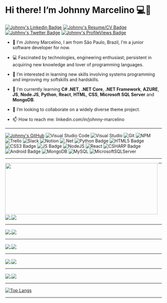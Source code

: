 # Hi there! I’m Johnny Marcelino 💻🤵

[![Johnny's Linkedin Badge](https://img.shields.io/badge/-LinkedIn-blue?style=for-the-badge&logo=Linkedin&logoColor=white&link=https://www.linkedin.com/in/johnny-marcelino/)](https://www.linkedin.com/in/johnny-marcelino/)
[![Johnny's Resume/CV Badge](https://img.shields.io/badge/-Resume/CV-black?labelColor=white&style=for-the-badge&logo=data:image/png)](https://johnnymarcelino.github.io/Web-Profile/)
[![Johhny's Twetter Badge](https://img.shields.io/badge/Twitter-1DA1F2?style=for-the-badge&logo=twitter&logoColor=white)](https://twitter.com/JohnnyGPM)
[![Johnny's ProfileViews Badge](https://komarev.com/ghpvc/?username=johnnymarcelino&color=brightgreen&style=for-the-badge)](https://github.com/antonkomarev/github-profile-views-counter)

- 🤵 I'm Johnny Marcelino, I am from São Paulo, Brazil, I'm a junior software developer for now.

- 💻 Fascinated by technologies, engineering enthusiast; persistent in acquiring new knowledge and lover of programming languages.

- 👀 I’m interested in learning new skills involving systems programming and improving my softskills and hardskills.

- 🌱 I’m currently learning **C# .NET**, **.NET Core**, **.NET Framework**, **AZURE**, **JS**, **Node.JS**, **Python**, **React**, **HTML**, **CSS**, **Microsoft SQL Server** and **MongoDB**.

- 💞️ I’m looking to collaborate on a widely diverse theme project.

- 📫 How to reach me: linkedin.com/in/johnny-marcelino

--------------------------

[![Johnny's GitHub](https://img.shields.io/badge/github-%23121011.svg?style=for-the-badge&logo=github&logoColor=white)](https://github.com/johnnymarcelino)
![Visual Studio Code](https://img.shields.io/badge/Visual%20Studio%20Code-0078d7.svg?style=for-the-badge&logo=visual-studio-code&logoColor=white)
![Visual Studio](https://img.shields.io/badge/Visual%20Studio-5C2D91.svg?style=for-the-badge&logo=visual-studio&logoColor=white)
![Git](https://img.shields.io/badge/git-%23F05033.svg?style=for-the-badge&logo=git&logoColor=white)
![NPM](https://img.shields.io/badge/NPM-%23CB3837.svg?style=for-the-badge&logo=npm&logoColor=white)
![Trello](https://img.shields.io/badge/Trello-%23026AA7.svg?style=for-the-badge&logo=Trello&logoColor=white)
![Slack](https://img.shields.io/badge/Slack-4A154B?style=for-the-badge&logo=slack&logoColor=white)
![Notion](https://img.shields.io/badge/Notion-%23000000.svg?style=for-the-badge&logo=notion&logoColor=white)
![.Net](https://img.shields.io/badge/.NET-5C2D91?style=for-the-badge&logo=.net&logoColor=white)
![Python Badge](https://img.shields.io/badge/Python-3776AB?style=for-the-badge&logo=python&logoColor=white)
![HTML5 Badge](https://img.shields.io/badge/HTML5-E34F26?style=for-the-badge&logo=html5&logoColor=white)
![CSS3 Badge](https://img.shields.io/badge/CSS3-1572B6?style=for-the-badge&logo=css3&logoColor=white)
![JS Badge](https://img.shields.io/badge/JavaScript-F7DF1E?style=for-the-badge&logo=javascript&logoColor=black)
![NodeJS](https://img.shields.io/badge/node.js-6DA55F?style=for-the-badge&logo=node.js&logoColor=white)
![React](https://img.shields.io/badge/react-%2320232a.svg?style=for-the-badge&logo=react&logoColor=%2361DAFB)
![CSHARP Badge](https://img.shields.io/badge/C%23-239120?style=for-the-badge&logo=c-sharp&logoColor=white)
![Android Badge](https://img.shields.io/badge/Android-3DDC84?style=for-the-badge&logo=android&logoColor=white)
![MongoDB](https://img.shields.io/badge/MongoDB-%234ea94b.svg?style=for-the-badge&logo=mongodb&logoColor=white)
![MySQL](https://img.shields.io/badge/mysql-%2300f.svg?style=for-the-badge&logo=mysql&logoColor=white)
![MicrosoftSQLServer](https://img.shields.io/badge/Microsoft%20SQL%20Server-CC2927?style=for-the-badge&logo=microsoft%20sql%20server&logoColor=white)

--------------------------

<img align="left" width="490" height="165" src="https://github-readme-stats.vercel.app/api?username=johnnymarcelino&show_icons=true&hide_border=false&line_height=20&title_color=f69673&icon_color=1b93c9&show_owner=true"/>

--------------------------

<a href="https://github.com/johnnymarcelino/projeto_WomanIn_DOTNET">
  <img align="center" src="https://github-readme-stats.vercel.app/api/pin/?username=johnnymarcelino&repo=projeto_WomanIn_DOTNET" />
</a>

<a href="https://github.com/johnnymarcelino/project_WomanIn_React">
  <img align="center" src="https://github-readme-stats.vercel.app/api/pin/?username=johnnymarcelino&repo=project_WomanIn_React" />
</a>

--------------------------


<a href="https://github.com/johnnymarcelino/CHALLENGES_CSHARP">
  <img align="center" src="https://github-readme-stats.vercel.app/api/pin/?username=johnnymarcelino&repo=CHALLENGES_CSHARP" />
</a>

<a href="https://github.com/johnnymarcelino/SalesWebMVC">
  <img align="center" src="https://github-readme-stats.vercel.app/api/pin/?username=johnnymarcelino&repo=SalesWebMVC" />
</a>

--------------------------

<a href="https://github.com/johnnymarcelino/Learning-Language-CSHARP">
  <img align="center" src="https://github-readme-stats.vercel.app/api/pin/?username=johnnymarcelino&repo=Learning-Language-CSHARP" />
</a>

<a href="https://github.com/johnnymarcelino/Python-Challenges.py">
  <img align="center" src="https://github-readme-stats.vercel.app/api/pin/?username=johnnymarcelino&repo=Python-Challenges.py" />
</a>

--------------------------

<a href="https://github.com/johnnymarcelino/FreeCodeCamp-Responsive-Web-Design">
  <img align="center" src="https://github-readme-stats.vercel.app/api/pin/?username=johnnymarcelino&repo=FreeCodeCamp-Responsive-Web-Design" />
</a>

<a href="https://github.com/johnnymarcelino/mongodb-fundamentals">
  <img align="center" src="https://github-readme-stats.vercel.app/api/pin/?username=johnnymarcelino&repo=mongodb-fundamentals" />
</a>

--------------------------

<a href="https://github.com/johnnymarcelino/The-First-Ultranova">
  <img align="center" src="https://github-readme-stats.vercel.app/api/pin/?username=johnnymarcelino&repo=The-First-Ultranova" />
</a>

<a href="https://github.com/johnnymarcelino/Web-Profile">
  <img align="center" src="https://github-readme-stats.vercel.app/api/pin/?username=johnnymarcelino&repo=Web-Profile" />
</a>


--------------------------

[![Top Langs](https://github-readme-stats.vercel.app/api/top-langs/?username=johnnymarcelino&langs_count=8)](https://github.com/johnnymarcelino/github-readme-stats)

--------------------------
